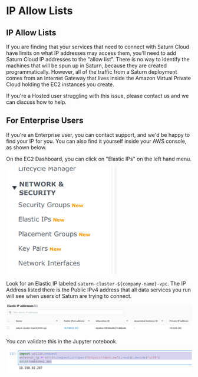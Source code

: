 # IP Allow Lists

## IP Allow Lists

If you are finding that your services that need to connect with Saturn Cloud have limits on what IP addresses may access them, you'll need to add Saturn Cloud IP addresses to the "allow list". There is no way to identify the machines that will be spun up in Saturn, because they are created programmatically. However, all of the traffic from a Saturn deployment comes from an Internet Gateway that lives inside the Amazon Virtual Private Cloud holding the EC2 instances you create. 

If you're a Hosted user struggling with this issue, please contact us and we can discuss how to help.
<!-- TODO Add better advice for hosted -->

## For Enterprise Users
If you're an Enterprise user, you can contact support, and we'd be happy to find your IP for you. You can also find it yourself inside your AWS console, as shown below.

On the EC2 Dashboard, you can click on "Elastic IPs" on the left hand menu.

<img src="/images/docs/aws-network-pane.png" style="width: 300px" alt="Screenshot inside AWS account EC2 Dashboard, showing side menu" class="doc-image">

Look for an Elastic IP labeled `saturn-cluster-${company-name}-vpc`.  The IP Address listed there is the Public IPv4 address that all data services you run will see when users of Saturn are trying to connect.

<img src="/images/docs/aws-network-pane2.png" alt="Screenshot inside AWS account EC2 Dashboard, list of Elastic IP Addresses" class="doc-image">

You can validate this in the Jupyter notebook.

<img src="/images/docs/verify-ip.png" alt="Screenshot of Jupyter chunk inside Saturn Cloud, showing code to verify an IP address" class="doc-image">

<!-- TODO remove this screenshot and change to a code chunk -->
